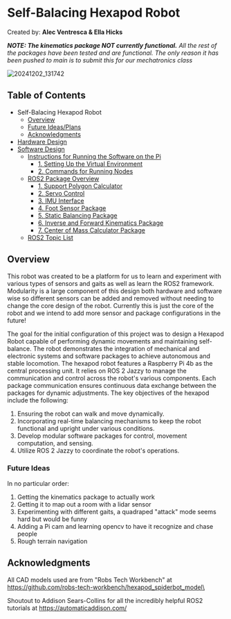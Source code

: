 # Self-Balacing Hexapod Robot
Created by: **Alec Ventresca & Ella Hicks**  

***NOTE: The kinematics package NOT currently functional.** All the rest of the packages have been tested and are functional. The only reason it has been pushed to main is to submit this for our mechatronics class*

![20241202_131742](https://github.com/user-attachments/assets/5de234e7-d59f-4bf5-8e5d-8d2eb02bb3d5)



## Table of Contents
 - Self-Balacing Hexapod Robot
   - [Overview](#overview)
   - [Future Ideas/Plans](#future-ideas)
   - [Acknowledgments](#acknowledgments)
- [Hardware Design](hardware/README.md)  
- [Software Design](ros2_ws/README.md)
  - [Instructions for Running the Software on the Pi](ros2_ws/README.md#instructions-for-running-the-software-on-the-pi)
    - [1. Setting Up the Virtual Environment](ros2_ws/README.md#1-setting-up-the-virtual-environment)
    - [2. Commands for Running Nodes](ros2_ws/README.md#2-commands-for-running-nodes)
  - [ROS2 Package Overview](ros2_ws/README.md#ros2-package-overview)
    - [1. Support Polygon Calculator](ros2_ws/README.md#1-support-polygon-calculator)
    - [2. Servo Control](ros2_ws/README.md#2-servo-control)
    - [3. IMU Interface](ros2_ws/README.md#3-imu-interface)
    - [4. Foot Sensor Package](ros2_ws/README.md#4-foot-sensor-package)
    - [5. Static Balancing Package](ros2_ws/README.md#5-static-balancing-package)
    - [6. Inverse and Forward Kinematics Package](ros2_ws/README.md#6-inverse-and-forward-kinematics-package)
    - [7. Center of Mass Calculator Package](ros2_ws/README.md#7-center-of-mass-calculator-package)
  - [ROS2 Topic List](ros2_ws/README.md#ros2-topic-list)


## Overview
This robot was created to be a platform for us to learn and experiment with various types of sensors and gaits as well as learn the ROS2 framework. Modularity is a large component of this design both hardware and software wise so different sensors can be added and removed without needing to change the core design of the robot. Currently this is just the core of the robot and we intend to add more sensor and package configurations in the future!  

The goal for the initial configuration of this project was to design a Hexapod Robot capable of performing dynamic movements and maintaining self-balance. The robot demonstrates the integration of mechanical and electronic systems and software packages to achieve autonomous and stable locomotion. The hexapod robot features a Raspberry Pi 4b as the central processing unit. It relies on ROS 2 Jazzy to manage the communication and control across the robot's various components. Each package communication ensures continuous data exchange between the packages for dynamic adjustments. The key objectives of the hexapod include the following:

1. Ensuring the robot can walk and move dynamically.
2. Incorporating real-time balancing mechanisms to keep the robot functional and upright under various conditions.
3. Develop modular software packages for control, movement computation, and sensing.
4. Utilize ROS 2 Jazzy to coordinate the robot's operations.

### Future Ideas
In no particular order:
1. Getting the kinematics package to actually work
2. Getting it to map out a room with a lidar sensor
3. Experimenting with different gaits, a quadraped "attack" mode seems hard but would be funny
4. Adding a Pi cam and learning opencv to have it recognize and chase people
5. Rough terrain navigation


## Acknowledgments
All CAD models used are from "Robs Tech Workbench" at https://github.com/robs-tech-workbench/hexapod_spiderbot_model\  
  
Shoutout to Addison Sears-Collins for all the incredibly helpful ROS2 tutorials at https://automaticaddison.com/


